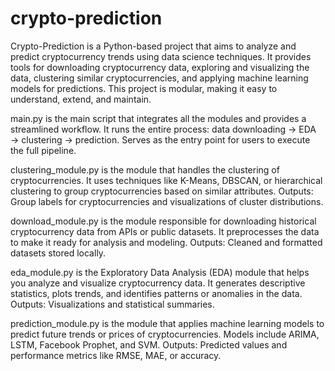# crypto-prediction
Crypto-Prediction is a Python-based project that aims to analyze and predict cryptocurrency trends using data science techniques. It provides tools for downloading cryptocurrency data, exploring and visualizing the data, clustering similar cryptocurrencies, and applying machine learning models for predictions. This project is modular, making it easy to understand, extend, and maintain.

main.py is the main script that integrates all the modules and provides a streamlined workflow. It runs the entire process: data downloading → EDA → clustering → prediction.
Serves as the entry point for users to execute the full pipeline.

clustering_module.py is the module that handles the clustering of cryptocurrencies. It uses techniques like K-Means, DBSCAN, or hierarchical clustering to group cryptocurrencies based on similar attributes.
Outputs: Group labels for cryptocurrencies and visualizations of cluster distributions.

download_module.py is the module responsible for downloading historical cryptocurrency data from APIs or public datasets. It preprocesses the data to make it ready for analysis and modeling.
Outputs: Cleaned and formatted datasets stored locally.

eda_module.py is the Exploratory Data Analysis (EDA) module that helps you analyze and visualize cryptocurrency data. It generates descriptive statistics, plots trends, and identifies patterns or anomalies in the data.
Outputs: Visualizations and statistical summaries.

prediction_module.py is the module that applies machine learning models to predict future trends or prices of cryptocurrencies.
Models include ARIMA, LSTM, Facebook Prophet, and SVM.
Outputs: Predicted values and performance metrics like RMSE, MAE, or accuracy.
